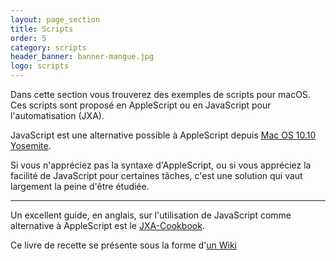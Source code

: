 ```yaml
---
layout: page_section
title: Scripts
order: 5
category: scripts
header_banner: banner-mangue.jpg
logo: scripts
---
```


Dans cette section vous trouverez des exemples de scripts
pour macOS.
Ces scripts sont proposé en AppleScript ou en JavaScript pour l'automatisation
(JXA).

JavaScript est une alternative possible à AppleScript depuis 
[Mac OS 10.10 Yosemite][jxa-rn].

Si vous n'appréciez pas la syntaxe d'AppleScript, ou si vous appréciez la facilité
de JavaScript pour certaines tâches, c'est une solution qui vaut largement la 
peine d'être étudiée.

-----

Un excellent guide, en anglais, sur l'utilisation de JavaScript comme alternative
à AppleScript est le [JXA-Cookbook][jxa-book].

Ce livre de recette se présente sous la forme d'[un Wiki][jxa-book-wiki]

[jxa-book]: https://github.com/JXA-Cookbook/JXA-Cookbook
[jxa-book-wiki]: https://github.com/JXA-Cookbook/JXA-Cookbook/wiki
[jxa-rn]: https://developer.apple.com/library/archive/releasenotes/InterapplicationCommunication/RN-JavaScriptForAutomation/Articles/Introduction.html

